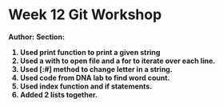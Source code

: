 # Week 12 Git Workshop
**Author:** <Joseph Hall>
**Section:** <B>

1. Used print function to print a given string
2. Used a with to open file and a for to iterate over each line.
3. Used [:#] method to change letter in a string.
4. Used code from DNA lab to find word count.
5. Used index function and if statements.
6. Added 2 lists together. 